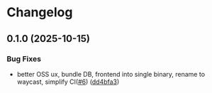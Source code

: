 # Changelog

## 0.1.0 (2025-10-15)


### Bug Fixes

* better OSS ux, bundle DB, frontend into single binary,  rename to waycast, simplify CI([#6](https://github.com/doublewordai/waycast/issues/6)) ([dd4bfa3](https://github.com/doublewordai/waycast/commit/dd4bfa3b3d012be33055402805a317b3a7e7766a))
